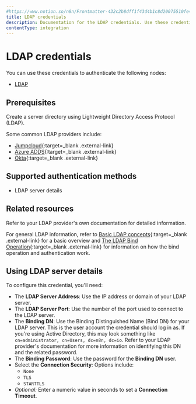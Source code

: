 ```yaml
---
#https://www.notion.so/n8n/Frontmatter-432c2b8dff1f43d4b1c8d20075510fe4
title: LDAP credentials
description: Documentation for the LDAP credentials. Use these credentials to authenticate LDAP in n8n, a workflow automation platform.
contentType: integration
---
```


# LDAP credentials

You can use these credentials to authenticate the following nodes:

* [LDAP](/integrations/builtin/core-nodes/n8n-nodes-base.ldap/)

## Prerequisites

Create a server directory using Lightweight Directory Access Protocol (LDAP).

Some common LDAP providers include:

* [Jumpcloud](https://jumpcloud.com/blog/how-to-connect-your-application-to-ldap){:target=_blank .external-link}
* [Azure ADDS](https://learn.microsoft.com/en-us/azure/active-directory-domain-services/tutorial-configure-ldaps){:target=_blank .external-link}
* [Okta](https://help.okta.com/en-us/Content/Topics/Directory/LDAP-interface-connection-settings.htm){:target=_blank .external-link}

## Supported authentication methods

- LDAP server details

## Related resources

Refer to your LDAP provider's own documentation for detailed information.

For general LDAP information, refer to [Basic LDAP concepts](https://ldap.com/basic-ldap-concepts/){:target=_blank .external-link} for a basic overview and [The LDAP Bind Operation](https://ldap.com/the-ldap-bind-operation/){:target=_blank .external-link} for information on how the bind operation and authentication work.

## Using LDAP server details

To configure this credential, you'll need:

- The **LDAP Server Address**: Use the IP address or domain of your LDAP server.
- The **LDAP Server Port**: Use the number of the port used to connect to the LDAP server.
- The **Binding DN**: Use the Binding Distinguished Name (Bind DN) for your LDAP server. This is the user account the credential should log in as. If you're using Active Directory, this may look something like `cn=administrator, cn=Users, dc=n8n, dc=io`. Refer to your LDAP provider's documentation for more information on identifying this DN and the related password.
- The **Binding Password**: Use the password for the **Binding DN** user.
- Select the **Connection Security**: Options include:
    - `None`
    - `TLS`
    - `STARTTLS`
- _Optional:_ Enter a numeric value in seconds to set a **Connection Timeout**.

